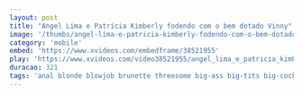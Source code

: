 ```yaml
---
layout: post
title: "Angel Lima e Patrícia Kimberly fodendo com o bem dotado Vinny"
image: '/thumbs/angel-lima-e-patricia-kimberly-fodendo-com-o-bem-dotado-vinny.jpg'
category: 'mobile'
embed: 'https://www.xvideos.com/embedframe/38521955'
play: 'https://www.xvideos.com/video38521955/angel_lima_e_patricia_kimberly_fodendo_com_o_bem_dotado_vinny'
duracao: 321
tags: 'anal blonde blowjob brunette threesome big-ass big-tits big-cock yoga pau-grande angel-lima brad-montana patty-kimberly professora-gostosa doutor-bumbum'
---
```


